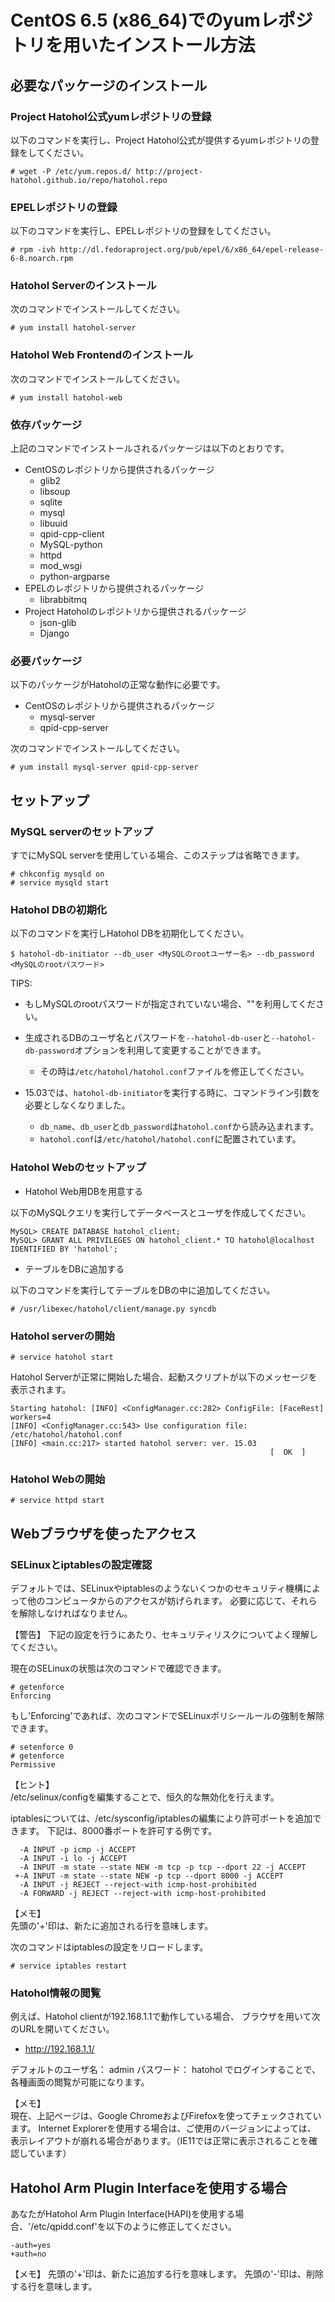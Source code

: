 CentOS 6.5 (x86_64)でのyumレポジトリを用いたインストール方法
===========================================================

必要なパッケージのインストール
------------------------------
### Project Hatohol公式yumレポジトリの登録
以下のコマンドを実行し、Project Hatohol公式が提供するyumレポジトリの登録をしてください。

    # wget -P /etc/yum.repos.d/ http://project-hatohol.github.io/repo/hatohol.repo

### EPELレポジトリの登録
以下のコマンドを実行し、EPELレポジトリの登録をしてください。

    # rpm -ivh http://dl.fedoraproject.org/pub/epel/6/x86_64/epel-release-6-8.noarch.rpm

### Hatohol Serverのインストール
次のコマンドでインストールしてください。

    # yum install hatohol-server

### Hatohol Web Frontendのインストール
次のコマンドでインストールしてください。

    # yum install hatohol-web

### 依存パッケージ
上記のコマンドでインストールされるパッケージは以下のとおりです。

- CentOSのレポジトリから提供されるパッケージ
    - glib2
    - libsoup
    - sqlite
    - mysql
    - libuuid
    - qpid-cpp-client
    - MySQL-python
    - httpd
    - mod_wsgi
    - python-argparse
- EPELのレポジトリから提供されるパッケージ
    - librabbitmq
- Project Hatoholのレポジトリから提供されるパッケージ
    - json-glib
    - Django

### 必要パッケージ
以下のパッケージがHatoholの正常な動作に必要です。

- CentOSのレポジトリから提供されるパッケージ
    - mysql-server
    - qpid-cpp-server

次のコマンドでインストールしてください。

    # yum install mysql-server qpid-cpp-server

セットアップ
------------
### MySQL serverのセットアップ
すでにMySQL serverを使用している場合、このステップは省略できます。

    # chkconfig mysqld on
    # service mysqld start

### Hatohol DBの初期化
以下のコマンドを実行しHatohol DBを初期化してください。

    $ hatohol-db-initiator --db_user <MySQLのrootユーザー名> --db_password <MySQLのrootパスワード>

TIPS:

- もしMySQLのrootパスワードが指定されていない場合、""を利用してください。

- 生成されるDBのユーザ名とパスワードを```--hatohol-db-user```と```--hatohol-db-password```オプションを利用して変更することができます。
    - その時は```/etc/hatohol/hatohol.conf```ファイルを修正してください。
- 15.03では、```hatohol-db-initiator```を実行する時に、コマンドライン引数を必要としなくなりました。
    - ```db_name```、```db_user```と```db_password```は```hatohol.conf```から読み込まれます。
    - ```hatohol.conf```は```/etc/hatohol/hatohol.conf```に配置されています。

### Hatohol Webのセットアップ
- Hatohol Web用DBを用意する

以下のMySQLクエリを実行してデータベースとユーザを作成してください。

    MySQL> CREATE DATABASE hatohol_client;
    MySQL> GRANT ALL PRIVILEGES ON hatohol_client.* TO hatohol@localhost IDENTIFIED BY 'hatohol';

- テーブルをDBに追加する

以下のコマンドを実行してテーブルをDBの中に追加してください。

    # /usr/libexec/hatohol/client/manage.py syncdb

### Hatohol serverの開始

    # service hatohol start

Hatohol Serverが正常に開始した場合、起動スクリプトが以下のメッセージを表示されます。

    Starting hatohol: [INFO] <ConfigManager.cc:282> ConfigFile: [FaceRest] workers=4
    [INFO] <ConfigManager.cc:543> Use configuration file: /etc/hatohol/hatohol.conf
    [INFO] <main.cc:217> started hatohol server: ver. 15.03
                                                              [  OK  ]

### Hatohol Webの開始

    # service httpd start

Webブラウザを使ったアクセス
--------------------------
### SELinuxとiptablesの設定確認
デフォルトでは、SELinuxやiptablesのようないくつかのセキュリティ機構によって他のコンピュータからのアクセスが妨げられます。
必要に応じて、それらを解除しなければなりません。

【警告】
下記の設定を行うにあたり、セキュリティリスクについてよく理解してください。

現在のSELinuxの状態は次のコマンドで確認できます。

    # getenforce
    Enforcing

もし'Enforcing'であれば、次のコマンドでSELinuxポリシールールの強制を解除できます。

    # setenforce 0
    # getenforce
    Permissive

【ヒント】  
/etc/selinux/configを編集することで、恒久的な無効化を行えます。

iptablesについては、/etc/sysconfig/iptablesの編集により許可ポートを追加できます。
下記は、8000番ポートを許可する例です。

      -A INPUT -p icmp -j ACCEPT
      -A INPUT -i lo -j ACCEPT
      -A INPUT -m state --state NEW -m tcp -p tcp --dport 22 -j ACCEPT
     +-A INPUT -m state --state NEW -p tcp --dport 8000 -j ACCEPT
      -A INPUT -j REJECT --reject-with icmp-host-prohibited
      -A FORWARD -j REJECT --reject-with icmp-host-prohibited

【メモ】  
先頭の'+'印は、新たに追加される行を意味します。

次のコマンドはiptablesの設定をリロードします。

    # service iptables restart

### Hatohol情報の閲覧
例えば、Hatohol clientが192.168.1.1で動作している場合、
ブラウザを用いて次のURLを開いてください。

- http://192.168.1.1/

デフォルトのユーザ名： admin パスワード： hatohol でログインすることで、
各種画面の閲覧が可能になります。

【メモ】  
現在、上記ページは、Google ChromeおよびFirefoxを使ってチェックされています。
Internet Explorerを使用する場合は、ご使用のバージョンによっては、
表示レイアウトが崩れる場合があります。（IE11では正常に表示されることを確認しています）

Hatohol Arm Plugin Interfaceを使用する場合
-----------------------------------------
あなたがHatohol Arm Plugin Interface(HAPI)を使用する場合、'/etc/qpidd.conf'を以下のように修正してください。

    -auth=yes
    +auth=no

【メモ】
先頭の'+'印は、新たに追加する行を意味します。
先頭の'-'印は、削除する行を意味します。

